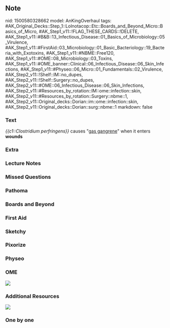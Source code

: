 ## Note
nid: 1500580328662
model: AnKingOverhaul
tags: #AK_Original_Decks::Step_1::Lolnotacop::Etc::Boards_and_Beyond_Micro::Basics_of_Micro, #AK_Step1_v11::!FLAG_THESE_CARDS::!DELETE, #AK_Step1_v11::#B&B::13_Infectious_Disease::01_Basics_of_Microbiology::05_Virulence, #AK_Step1_v11::#FirstAid::03_Microbiology::01_Basic_Bacteriology::19_Bacteria_with_Exotoxins, #AK_Step1_v11::#NBME::Free120, #AK_Step1_v11::#OME::08_Microbiology::03_Toxins, #AK_Step1_v11::#OME_banner::Clinical::06_Infectious_Disease::06_Skin_Infections, #AK_Step1_v11::#Physeo::06_Micro::01_Fundamentals::02_Virulence, #AK_Step2_v11::!Shelf::IM::no_dupes, #AK_Step2_v11::!Shelf::Surgery::no_dupes, #AK_Step2_v11::#OME::06_Infectious_Disease::06_Skin_Infections, #AK_Step2_v11::#Resources_by_rotation::IM::ome::infection::skin, #AK_Step2_v11::#Resources_by_rotation::Surgery::nbme::1, #AK_Step2_v11::Original_decks::Dorian::im::ome::infection::skin, #AK_Step2_v11::Original_decks::Dorian::surg::nbme::1
markdown: false

### Text
<i>{{c1::Clostridium perfringens}}</i> causes "<u>gas gangrene</u>"
when it enters <b>wounds</b>

### Extra


### Lecture Notes


### Missed Questions


### Pathoma


### Boards and Beyond


### First Aid


### Sketchy


### Pixorize


### Physeo


### OME
<div class="ome-widget">
  <a href=
  "https://onlinemeded.org/spa/infectious-disease/skin-infections/acquire?ref=anki">
  <img src="_OME_AnkiFlashcards_Lesson_3.png"></a>
</div>

### Additional Resources
<div>
  <b><img src="paste-2557206348169217.jpg" class="resizer"></b>
</div>

### One by one

